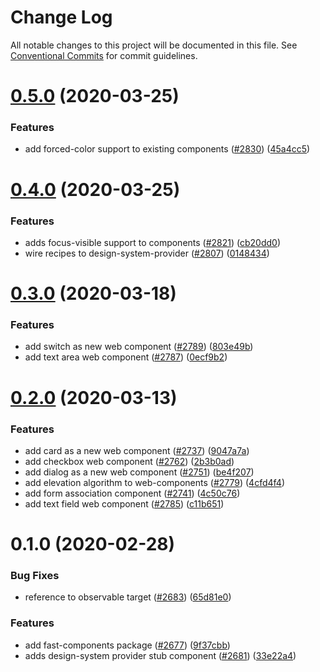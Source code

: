 # Change Log

All notable changes to this project will be documented in this file.
See [Conventional Commits](https://conventionalcommits.org) for commit guidelines.

# [0.5.0](https://github.com/Microsoft/fast-dna/compare/@microsoft/fast-components@0.4.0...@microsoft/fast-components@0.5.0) (2020-03-25)


### Features

* add forced-color support to existing components ([#2830](https://github.com/Microsoft/fast-dna/issues/2830)) ([45a4cc5](https://github.com/Microsoft/fast-dna/commit/45a4cc5e30031d617dd2b4e68604cb2f1e5f4a6e))





# [0.4.0](https://github.com/Microsoft/fast-dna/compare/@microsoft/fast-components@0.3.0...@microsoft/fast-components@0.4.0) (2020-03-25)


### Features

* adds focus-visible support to components ([#2821](https://github.com/Microsoft/fast-dna/issues/2821)) ([cb20dd0](https://github.com/Microsoft/fast-dna/commit/cb20dd0db9c82d64051890c708341e9b7cd8e11f))
* wire recipes to design-system-provider ([#2807](https://github.com/Microsoft/fast-dna/issues/2807)) ([0148434](https://github.com/Microsoft/fast-dna/commit/0148434d6ba65d620295aa3e3a61fbb2673b1a0e))





# [0.3.0](https://github.com/Microsoft/fast-dna/compare/@microsoft/fast-components@0.2.0...@microsoft/fast-components@0.3.0) (2020-03-18)


### Features

* add switch as new web component ([#2789](https://github.com/Microsoft/fast-dna/issues/2789)) ([803e49b](https://github.com/Microsoft/fast-dna/commit/803e49b))
* add text area web component ([#2787](https://github.com/Microsoft/fast-dna/issues/2787)) ([0ecf9b2](https://github.com/Microsoft/fast-dna/commit/0ecf9b2))





# [0.2.0](https://github.com/Microsoft/fast-dna/compare/@microsoft/fast-components@0.1.0...@microsoft/fast-components@0.2.0) (2020-03-13)


### Features

* add card as a new web component ([#2737](https://github.com/Microsoft/fast-dna/issues/2737)) ([9047a7a](https://github.com/Microsoft/fast-dna/commit/9047a7a))
* add checkbox web component ([#2762](https://github.com/Microsoft/fast-dna/issues/2762)) ([2b3b0ad](https://github.com/Microsoft/fast-dna/commit/2b3b0ad))
* add dialog as a new web component ([#2751](https://github.com/Microsoft/fast-dna/issues/2751)) ([be4f207](https://github.com/Microsoft/fast-dna/commit/be4f207))
* add elevation algorithm to web-components ([#2779](https://github.com/Microsoft/fast-dna/issues/2779)) ([4cfd4f4](https://github.com/Microsoft/fast-dna/commit/4cfd4f4))
* add form association component ([#2741](https://github.com/Microsoft/fast-dna/issues/2741)) ([4c50c76](https://github.com/Microsoft/fast-dna/commit/4c50c76))
* add text field web component ([#2785](https://github.com/Microsoft/fast-dna/issues/2785)) ([c11b651](https://github.com/Microsoft/fast-dna/commit/c11b651))





# 0.1.0 (2020-02-28)


### Bug Fixes

* reference to observable target ([#2683](https://github.com/Microsoft/fast-dna/issues/2683)) ([65d81e0](https://github.com/Microsoft/fast-dna/commit/65d81e0))


### Features

* add fast-components package ([#2677](https://github.com/Microsoft/fast-dna/issues/2677)) ([9f37cbb](https://github.com/Microsoft/fast-dna/commit/9f37cbb))
* adds design-system provider stub component ([#2681](https://github.com/Microsoft/fast-dna/issues/2681)) ([33e22a4](https://github.com/Microsoft/fast-dna/commit/33e22a4))
